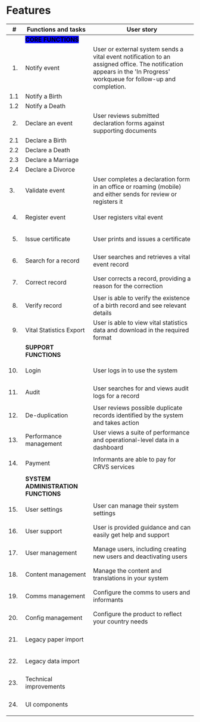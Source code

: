 # Features

| #                             | Functions and tasks                                            | User story                                                                                                                                                            |
| ----------------------------- | -------------------------------------------------------------- | --------------------------------------------------------------------------------------------------------------------------------------------------------------------- |
|                               | <mark style="background-color:blue;">**CORE FUNCTIONS**</mark> |                                                                                                                                                                       |
| <ol><li></li></ol>            | Notify event                                                   | User or external system sends a vital event notification to an assigned office. The notification appears in the 'In Progress' workqueue for follow-up and completion. |
| 1.1                           | Notify a Birth                                                 |                                                                                                                                                                       |
| 1.2                           | Notify a Death                                                 |                                                                                                                                                                       |
| <ol start="2"><li></li></ol>  | Declare an event                                               | User reviews submitted declaration forms against supporting documents                                                                                                 |
| 2.1                           | Declare a Birth                                                |                                                                                                                                                                       |
| 2.2                           | Declare a Death                                                |                                                                                                                                                                       |
| 2.3                           | Declare a Marriage                                             |                                                                                                                                                                       |
| 2.4                           | Declare a Divorce                                              |                                                                                                                                                                       |
| 3.                            | Validate event                                                 | User completes a declaration form in an office or roaming (mobile) and either sends for review or registers it                                                        |
| <ol start="4"><li></li></ol>  | Register event                                                 | User registers vital event                                                                                                                                            |
| <ol start="5"><li></li></ol>  | Issue certificate                                              | User prints and issues a certificate                                                                                                                                  |
| <ol start="6"><li></li></ol>  | Search for a record                                            | User searches and retrieves a vital event record                                                                                                                      |
| <ol start="7"><li></li></ol>  | Correct record                                                 | User corrects a record, providing a reason for the correction                                                                                                         |
| <ol start="8"><li></li></ol>  | Verify record                                                  | User is able to verify the existence of a birth record and see relevant details                                                                                       |
| <ol start="9"><li></li></ol>  | Vital Statistics Export                                        | User is able to view vital statistics data and download in the required format                                                                                        |
|                               | **SUPPORT FUNCTIONS**                                          |                                                                                                                                                                       |
| <ol start="10"><li></li></ol> | Login                                                          | User logs in to use the system                                                                                                                                        |
| <ol start="11"><li></li></ol> | Audit                                                          | User searches for and views audit logs for a record                                                                                                                   |
| <ol start="12"><li></li></ol> | De-duplication                                                 | User reviews possible duplicate records identified by the system and takes action                                                                                     |
| <ol start="13"><li></li></ol> | Performance management                                         | User views a suite of performance and operational-level data in a dashboard                                                                                           |
| <ol start="14"><li></li></ol> | Payment                                                        | Informants are able to pay for CRVS services                                                                                                                          |
|                               | **SYSTEM ADMINISTRATION FUNCTIONS**                            |                                                                                                                                                                       |
| <ol start="15"><li></li></ol> | User settings                                                  | User can manage their system settings                                                                                                                                 |
| <ol start="16"><li></li></ol> | User support                                                   | User is provided guidance and can easily get help and support                                                                                                         |
| <ol start="17"><li></li></ol> | User management                                                | Manage users, including creating new users and deactivating users                                                                                                     |
| <ol start="18"><li></li></ol> | Content management                                             | Manage the content and translations in your system                                                                                                                    |
| <ol start="19"><li></li></ol> | Comms management                                               | Configure the comms to users and informants                                                                                                                           |
| <ol start="20"><li></li></ol> | Config management                                              | Configure the product to reflect your country needs                                                                                                                   |
| <ol start="21"><li></li></ol> | Legacy paper import                                            |                                                                                                                                                                       |
| <ol start="22"><li></li></ol> | Legacy data import                                             |                                                                                                                                                                       |
| <ol start="23"><li></li></ol> | Technical improvements                                         |                                                                                                                                                                       |
| <ol start="24"><li></li></ol> | UI components                                                  |                                                                                                                                                                       |
